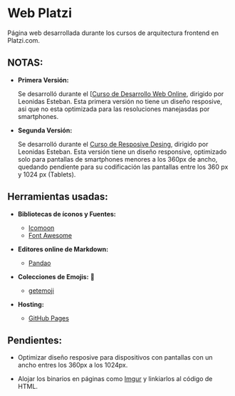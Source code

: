 # Web Platzi

Página web desarrollada durante los cursos de arquitectura frontend en Platzi.com.

## NOTAS:

+ **Primera Versión:**

    Se desarrolló durante el [[Curso de Desarrollo Web Online](https://platzi.com/clases/html5-css3/), dirigido por Leonidas Esteban. Esta primera versión no tiene un diseño resposive, asi que no esta optimizada para las resoluciones manejasdas por smartphones.
	
+ **Segunda Versión:**

    Se desarrolló durante el [Curso de Resposive Desing](https://platzi.com/clases/responsive-design/), dirigido por Leonidas Esteban.  Esta versión tiene un diseño responsive, optimizado solo para pantallas de smartphones menores a los 360px de ancho, quedando pendiente para su codificación  las pantallas entre los 360 px y 1024 px (Tablets).
	
## Herramientas usadas:

+ **Bibliotecas de íconos y Fuentes:**

	+ [Icomoon](https://icomoon.io/)
	+ [Font Awesome](https://fontawesome.com/)

+ **Editores online de Markdown:**

	+ [Pandao](https://pandao.github.io/editor.md/en.html)
	
+ **Colecciones de Emojis:** 🐳

	+ [getemoji](https://getemoji.com/) 

+ **Hosting:**

	+ [GitHub Pages](https://pages.github.com/) 
	
## Pendientes:

+ Optimizar diseño resposive para dispositivos con pantallas con un ancho entres los 360px a los 1024px. 

+ Alojar los binarios en páginas como [Imgur](https://imgur.com/) y linkiarlos al código de HTML.